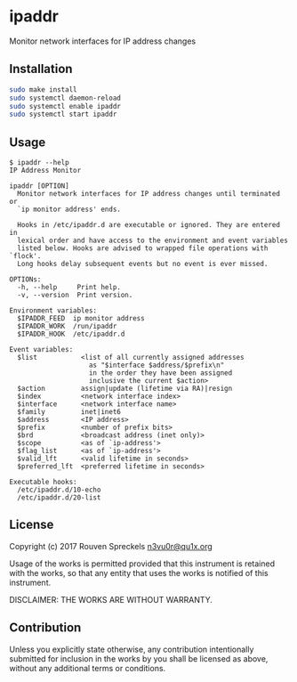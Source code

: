 # ipaddr

Monitor network interfaces for IP address changes

## Installation

```sh
sudo make install
sudo systemctl daemon-reload
sudo systemctl enable ipaddr
sudo systemctl start ipaddr
```

## Usage

```text
$ ipaddr --help
IP Address Monitor

ipaddr [OPTION]
  Monitor network interfaces for IP address changes until terminated or
  `ip monitor address' ends.

  Hooks in /etc/ipaddr.d are executable or ignored. They are entered in
  lexical order and have access to the environment and event variables
  listed below. Hooks are advised to wrapped file operations with `flock'.
  Long hooks delay subsequent events but no event is ever missed.

OPTIONs:
  -h, --help     Print help.
  -v, --version  Print version.

Environment variables:
  $IPADDR_FEED  ip monitor address
  $IPADDR_WORK  /run/ipaddr
  $IPADDR_HOOK  /etc/ipaddr.d

Event variables:
  $list           <list of all currently assigned addresses
                    as "$interface $address/$prefix\n"
                    in the order they have been assigned
                    inclusive the current $action>
  $action         assign|update (lifetime via RA)|resign
  $index          <network interface index>
  $interface      <network interface name>
  $family         inet|inet6
  $address        <IP address>
  $prefix         <number of prefix bits>
  $brd            <broadcast address (inet only)>
  $scope          <as of `ip-address'>
  $flag_list      <as of `ip-address'>
  $valid_lft      <valid lifetime in seconds>
  $preferred_lft  <preferred lifetime in seconds>

Executable hooks:
  /etc/ipaddr.d/10-echo
  /etc/ipaddr.d/20-list
```

## License

Copyright (c) 2017 Rouven Spreckels <n3vu0r@qu1x.org>

Usage of the works is permitted provided that
this instrument is retained with the works, so that
any entity that uses the works is notified of this instrument.

DISCLAIMER: THE WORKS ARE WITHOUT WARRANTY.

## Contribution

Unless you explicitly state otherwise, any contribution intentionally submitted
for inclusion in the works by you shall be licensed as above, without any
additional terms or conditions.
